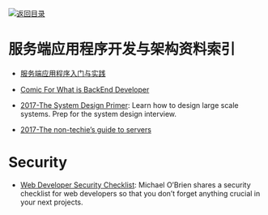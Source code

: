 [![返回目录](https://parg.co/UGo)](https://parg.co/b4z) 


 


 


 



# 服务端应用程序开发与架构资料索引



- [服务端应用程序入门与实践](https://github.com/wxyyxc1992/ServerSideApplication-Introduction-And-Practices)



- [Comic For What is BackEnd Developer](https://consolia-comic.com/comics/back-end)
 

- [2017-The System Design Primer](https://github.com/donnemartin/system-design-primer): Learn how to design large scale systems. Prep for the system design interview.

- [2017-The non-techie’s guide to servers](https://parg.co/bDN)


# Security

- [Web Developer Security Checklist](https://simplesecurity.sensedeep.com/web-developer-security-checklist-f2e4f43c9c56): Michael O’Brien shares a security checklist for web developers so that you don’t forget anything crucial in your next projects.